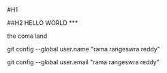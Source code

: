 #H1

##H2
HELLO WORLD ***

the come land

git config --global 	user.name "rama rangeswra reddy"

git config --global 	user.email "rama rangeswra reddy"


